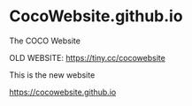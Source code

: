 # CocoWebsite.github.io
The COCO Website

OLD WEBSITE: https://tiny.cc/cocowebsite

This is the new website

 https://cocowebsite.github.io
